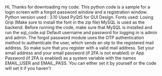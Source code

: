 Hi,
Thanks for downloading my code.
This python code is a sample for a login screen with a forgot password window and a registration window. 
Python version used : 3.10
Used PyQt5 for GUI Design.
Fonts used: Losing Grip (Make sure to install the font in the zip file)
MySQL is used as the backend.
Before running the code, make sure that MySQL is installed and run the sql_code.sql
Default username and password for logging in is admin and admin.
The forgot password module uses the OTP authentication method to authenticate the user, which sends an otp to the registered mail address.
So make sure that you register with a valid mail address.
Set your email address and your email password (if 2FA is not enabled) or App Password (if 2FA is enabled) as a system variable with the names EMAIL_USER and EMAIL_PASS.
You can either set it by yourself or the code will set it if you haven't